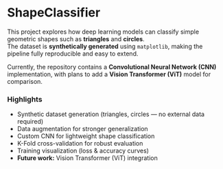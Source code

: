 # ShapeClassifier
This project explores how deep learning models can classify simple geometric shapes such as **triangles** and **circles**.  
The dataset is **synthetically generated** using `matplotlib`, making the pipeline fully reproducible and easy to extend.  

Currently, the repository contains a **Convolutional Neural Network (CNN)** implementation, with plans to add a **Vision Transformer (ViT)** model for comparison.  

### Highlights
-  Synthetic dataset generation (triangles, circles — no external data required)  
-  Data augmentation for stronger generalization  
-  Custom CNN for lightweight shape classification  
-  K-Fold cross-validation for robust evaluation  
-  Training visualization (loss & accuracy curves)  
-  **Future work:** Vision Transformer (ViT) integration

